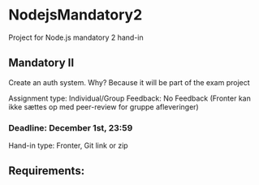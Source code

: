 # NodejsMandatory2
Project for Node.js mandatory 2 hand-in

## Mandatory II

Create an auth system. 
Why? Because it will be part of the exam project

Assignment type: Individual/Group
Feedback: No Feedback (Fronter kan ikke sættes op med peer-review for gruppe afleveringer)

### Deadline: December 1st, 23:59
Hand-in type: Fronter, Git link or zip

## Requirements: